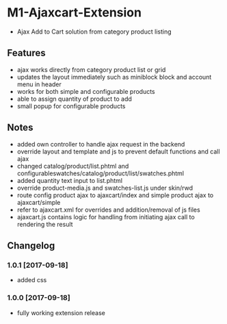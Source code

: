 M1-Ajaxcart-Extension
========================
* Ajax Add to Cart solution from category product listing

Features
--------

* ajax works directly from category product list or grid
* updates the layout immediately such as miniblock block and account menu in header
* works for both simple and configurable products
* able to assign quantity of product to add
* small popup for configurable products

Notes
-----

* added own controller to handle ajax request in the backend
* override layout and template and js to prevent default functions and call ajax
* changed catalog/product/list.phtml and configurableswatches/catalog/product/list/swatches.phtml
* added quantity text input to list.phtml 
* override product-media.js and swatches-list.js under skin/rwd
* route config product ajax to ajaxcart/index and simple product ajax to ajaxcart/simple
* refer to ajaxcart.xml for overrides and addition/removal of js files
* ajaxcart.js contains logic for handling from initiating ajax call to rendering the result

Changelog
---------

### 1.0.1 [2017-09-18]

* added css

### 1.0.0 [2017-09-18]

* fully working extension release
